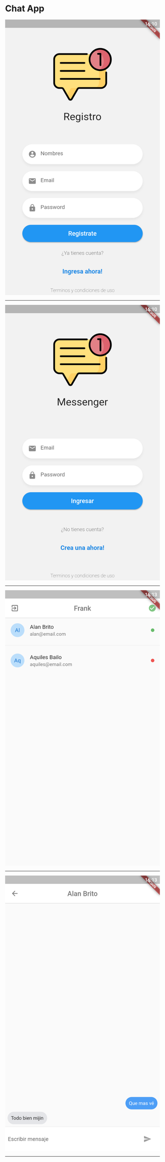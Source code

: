 # Chat App

<p align="center">
    <img src="img/img_01.png" alt="Band Names App" />
</p>

<hr>

<p align="center">
    <img src="img/img_02.png" alt="Band Names App" />
</p>

<hr>

<p align="center">
    <img src="img/img_03.png" alt="Band Names App" />
</p>

<hr>

<p align="center">
    <img src="img/img_04.png" alt="Band Names App" />
</p>

<hr>